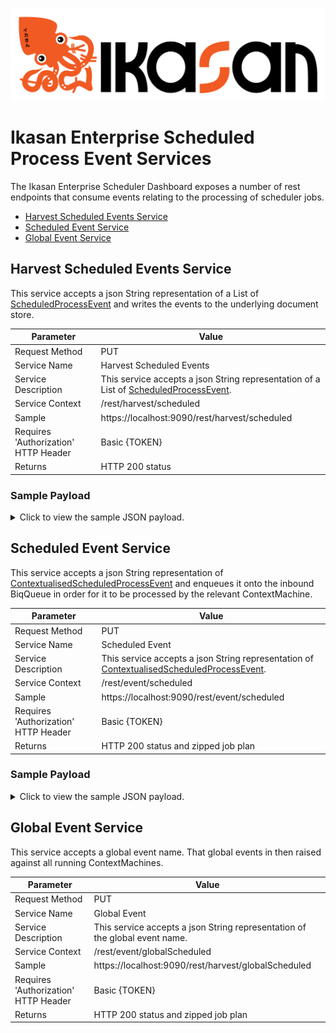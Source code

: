 ![IKASAN](../../../developer/docs/quickstart-images/Ikasan-title-transparent.png)

# Ikasan Enterprise Scheduled Process Event Services

The Ikasan Enterprise Scheduler Dashboard exposes a number of rest endpoints that consume events relating to the processing of
scheduler jobs.

- [Harvest Scheduled Events Service](#harvest-scheduled-events-service)
- [Scheduled Event Service](#scheduled-event-service)
- [Global Event Service](#global-event-service)

## Harvest Scheduled Events Service
This service accepts a json String representation of a List of [ScheduledProcessEvent](../../../spec/service/scheduled/src/main/java/org/ikasan/spec/scheduled/event/model/ScheduledProcessEvent.java)
and writes the events to the underlying document store.

| Parameter                            | Value                                                                                                                                                                                         | 
|--------------------------------------|-----------------------------------------------------------------------------------------------------------------------------------------------------------------------------------------------|
| Request Method                       | PUT                                                                                                                                                                                           |
| Service Name                         | Harvest Scheduled Events                                                                                                                                                                      |
| Service Description                  | This service accepts a json String representation of a List of [ScheduledProcessEvent](../../../spec/service/scheduled/src/main/java/org/ikasan/spec/scheduled/event/model/ScheduledProcessEvent.java). |
| Service Context                      | /rest/harvest/scheduled                                                                                                                                                                       |
| Sample                               | https://localhost:9090/rest/harvest/scheduled                                                                                                                                                 |
| Requires 'Authorization' HTTP Header | Basic {TOKEN}                                                                                                                                                                                 |
| Returns                              | HTTP 200 status                                                                                                                                                                               |

### Sample Payload
<details>
    <summary>Click to view the sample JSON payload.</summary>
<p>

```json
[
    {
        "id": "f82fa805-7f2e-4abb-8fff-9196fb75126e",
        "agentName": "agentName",
        "jobName": "jobName",
        "jobGroup": "jobGroup",
        "jobDescription": "jodDescription",
        "commandLine": "commandLine",
        "result": 1,
        "resultOutput": "output",
        "resultError": null,
        "pid": 111111,
        "user": "user",
        "fireTime": 1000,
        "nextFireTime": 2000,
        "harvested": false,
        "harvestedDateTime": 0
    },
    {
        "id": "f82fa805-7f2e-4abb-8fff-9196fb87436a",
        "agentName": "agentName",
        "jobName": "jobName",
        "jobGroup": "jobGroup",
        "jobDescription": "jodDescription",
        "commandLine": "commandLine",
        "result": 1,
        "resultOutput": "output",
        "resultError": null,
        "pid": 111112,
        "user": "user",
        "fireTime": 1000,
        "nextFireTime": 2000,
        "harvested": false,
        "harvestedDateTime": 0
    },
    {
        "id": "f82fa805-7f2e-4abb-8fff-9196fb73456c",
        "agentName": "agentName",
        "jobName": "jobName",
        "jobGroup": "jobGroup",
        "jobDescription": "jodDescription",
        "commandLine": "commandLine",
        "result": 1,
        "resultOutput": "output",
        "resultError": null,
        "pid": 111113,
        "user": "user",
        "fireTime": 1000,
        "nextFireTime": 2000,
        "harvested": false,
        "harvestedDateTime": 0
    },
    {
        "id": "f82fa805-7f2e-4abb-8fff-9196fb3678b",
        "agentName": "agentName",
        "jobName": "jobName",
        "jobGroup": "jobGroup",
        "jobDescription": "jodDescription",
        "commandLine": "commandLine",
        "result": 1,
        "resultOutput": "output",
        "resultError": null,
        "pid": 111114,
        "user": "user",
        "fireTime": 1000,
        "nextFireTime": 2000,
        "harvested": false,
        "harvestedDateTime": 0
    },
    {
        "id": "f82fa805-7f2e-4abb-8fff-9196fb4102e",
        "agentName": "agentName",
        "jobName": "jobName",
        "jobGroup": "jobGroup",
        "jobDescription": "jodDescription",
        "commandLine": "commandLine",
        "result": 1,
        "resultOutput": "output",
        "resultError": null,
        "pid": 111115,
        "user": "user",
        "fireTime": 1000,
        "nextFireTime": 2000,
        "harvested": false,
        "harvestedDateTime": 0
    },
    {
        "id": "f82fa805-7f2e-4abb-8fff-9196fb78191d",
        "agentName": "agentName",
        "jobName": "jobName",
        "jobGroup": "jobGroup",
        "jobDescription": "jodDescription",
        "commandLine": "commandLine",
        "result": 1,
        "resultOutput": "output",
        "resultError": null,
        "pid": 111116,
        "user": "user",
        "fireTime": 1000,
        "nextFireTime": 2000,
        "harvested": false,
        "harvestedDateTime": 0
    },
    {
        "id": "f82fa805-7f2e-4abb-8fff-9196fb72214a",
        "agentName": "agentName",
        "jobName": "jobName",
        "jobGroup": "jobGroup",
        "jobDescription": "jodDescription",
        "commandLine": "commandLine",
        "result": 1,
        "resultOutput": "output",
        "resultError": null,
        "pid": 111117,
        "user": "user",
        "fireTime": 1000,
        "nextFireTime": 2000,
        "harvested": false,
        "harvestedDateTime": 0
    },
    {
        "id": "f82fa805-7f2e-4abb-8fff-9196fb11267b",
        "agentName": "agentName",
        "jobName": "jobName",
        "jobGroup": "jobGroup",
        "jobDescription": "jodDescription",
        "commandLine": "commandLine",
        "result": 1,
        "resultOutput": "output",
        "resultError": null,
        "pid": 111118,
        "user": "user",
        "fireTime": 1000,
        "nextFireTime": 2000,
        "harvested": false,
        "harvestedDateTime": 0
    }
]

```
</p>
</details>

## Scheduled Event Service
This service accepts a json String representation of [ContextualisedScheduledProcessEvent](../../../spec/service/scheduled/src/main/java/org/ikasan/spec/scheduled/event/model/ContextualisedScheduledProcessEvent.java)
and enqueues it onto the inbound BiqQueue in order for it to be processed by the relevant ContextMachine.

| Parameter                            | Value                                                                                                                                                                                                                     | 
|--------------------------------------|---------------------------------------------------------------------------------------------------------------------------------------------------------------------------------------------------------------------------|
| Request Method                       | PUT                                                                                                                                                                                                                       |
| Service Name                         | Scheduled Event                                                                                                                                                                                                           |
| Service Description                  | This service accepts a json String representation of [ContextualisedScheduledProcessEvent](../../../spec/service/scheduled/src/main/java/org/ikasan/spec/scheduled/event/model/ContextualisedScheduledProcessEvent.java). |
| Service Context                      | /rest/event/scheduled                                                                                                                                                                                                     |
| Sample                               | https://localhost:9090/rest/event/scheduled                                                                                                                                                                               |
| Requires 'Authorization' HTTP Header | Basic {TOKEN}                                                                                                                                                                                                             |
| Returns                              | HTTP 200 status and zipped job plan                                                                                                                                                                                       |

### Sample Payload
<details>
    <summary>Click to view the sample JSON payload.</summary>
<p>

```json
{
    "id" : null,
    "agentName" : "scheduler-agent",
    "agentHostname" : null,
    "jobName" : "SampleCommandExecutionJob1",
    "jobGroup" : null,
    "jobDescription" : null,
    "commandLine" : null,
    "returnCode" : 0,
    "successful" : false,
    "outcome" : "EXECUTION_INVOKED",
    "resultOutput" : "/opt/platform/runtime/scheduler-agent-3.3.0-SNAPSHOT/./process-logs/MyFirstJobPlan-07427ffd-1dc9-412e-9611-3ed3f164cbb3-scheduler-agent-SampleCommandExecutionJob1-1689228002160-out.log",
    "resultError" : "/opt/platform/runtime/scheduler-agent-3.3.0-SNAPSHOT/./process-logs/MyFirstJobPlan-07427ffd-1dc9-412e-9611-3ed3f164cbb3-scheduler-agent-SampleCommandExecutionJob1-1689228002160-err.log",
    "pid" : 2936,
    "user" : null,
    "fireTime" : 1689228002160,
    "nextFireTime" : 0,
    "completionTime" : 0,
    "dryRun" : false,
    "contextName" : "MyFirstJobPlan",
    "childContextNames" : [ "MyFirstJobPlan", "ScriptProcessingContext" ],
    "contextInstanceId" : "07427ffd-1dc9-412e-9611-3ed3f164cbb3",
    "jobStarting" : true,
    "dryRunParameters" : null,
    "skipped" : false,
    "internalEventDrivenJob" : {
        "agentName" : "scheduler-agent",
        "jobName" : "SampleCommandExecutionJob1",
        "jobDescription" : "This is a simple script to demonstrate how command execution jobs work.",
        "contextName" : "MyFirstJobPlan",
        "childContextNames" : [ "MyFirstJobPlan", "ScriptProcessingContext" ],
        "startupControlType" : "AUTOMATIC",
        "skippedContexts" : { },
        "heldContexts" : { },
        "contextInstanceId" : "07427ffd-1dc9-412e-9611-3ed3f164cbb3",
        "childContextName" : "MyFirstJobPlan",
        "held" : false,
        "initiationEventRaised" : false,
        "status" : "WAITING",
        "scheduledProcessEvent" : null,
        "successfulReturnCodes" : null,
        "workingDirectory" : null,
        "commandLine" : "echo \"Running Job :- SampleCommandExecutionJob1\"\nls -la\nsleep 10\necho $sample_param",
        "minExecutionTime" : 10,
        "maxExecutionTime" : 1000000,
        "contextParameters" : [ {
            "name" : "sample_param",
            "defaultValue" : "sample default value"
        } ],
        "daysOfWeekToRun" : null,
        "targetResidingContextOnly" : false,
        "executionEnvironmentProperties" : null,
        "participatesInLock" : false,
        "jobRepeatable" : false,
        "identifier" : null
    },
    "raisedDueToFailureResubmission" : false,
    "executionDetails" : "\nExecuting Job -> Context Name[MyFirstJobPlan] Job Name[SampleCommandExecutionJob1]\n\nJob Parameters -> \nName[sample_param] Value[sample default value]\nName[LOG_FILE_PATH] Value[/opt/platform/runtime/scheduler-agent-3.3.0-SNAPSHOT/./process-logs/MyFirstJobPlan-07427ffd-1dc9-412e-9611-3ed3f164cbb3-scheduler-agent-SampleCommandExecutionJob1-1689228002160-out.log]\nName[ERROR_LOG_FILE_PATH] Value[/opt/platform/runtime/scheduler-agent-3.3.0-SNAPSHOT/./process-logs/MyFirstJobPlan-07427ffd-1dc9-412e-9611-3ed3f164cbb3-scheduler-agent-SampleCommandExecutionJob1-1689228002160-err.log]\n\nProcess Command -> \n/bin/bash\n-c\necho \"Running Job :- SampleCommandExecutionJob1\"\nls -la\nsleep 10\necho $sample_param\n",
    "catalystEvent" : {
        "id" : null,
        "agentName" : "scheduler-agent",
        "agentHostname" : null,
        "jobName" : "7amScheduledEvent",
        "jobGroup" : "1315391353-1689175992670",
        "jobDescription" : "This event fires at 7am Monday through Friday.",
        "commandLine" : null,
        "returnCode" : 0,
        "successful" : true,
        "outcome" : null,
        "resultOutput" : null,
        "resultError" : null,
        "pid" : 0,
        "user" : null,
        "fireTime" : 1689228000010,
        "nextFireTime" : 1689314400000,
        "completionTime" : 0,
        "dryRun" : false,
        "contextName" : "MyFirstJobPlan",
        "childContextNames" : [ "MyFirstJobPlan" ],
        "contextInstanceId" : "07427ffd-1dc9-412e-9611-3ed3f164cbb3",
        "jobStarting" : false,
        "dryRunParameters" : null,
        "skipped" : false,
        "internalEventDrivenJob" : null,
        "raisedDueToFailureResubmission" : false,
        "executionDetails" : null,
        "catalystEvent" : null
    }
}
```
</p>
</details>

## Global Event Service
This service accepts a global event name. That global events in then raised against all running ContextMachines.

| Parameter                            | Value                                                                       | 
|--------------------------------------|-----------------------------------------------------------------------------|
| Request Method                       | PUT                                                                         |
| Service Name                         | Global Event                                                                |
| Service Description                  | This service accepts a json String representation of the global event name. |
| Service Context                      | /rest/event/globalScheduled                                                 |
| Sample                               | https://localhost:9090/rest/harvest/globalScheduled                         |
| Requires 'Authorization' HTTP Header | Basic {TOKEN}                                                               |
| Returns                              | HTTP 200 status and zipped job plan                                         |
